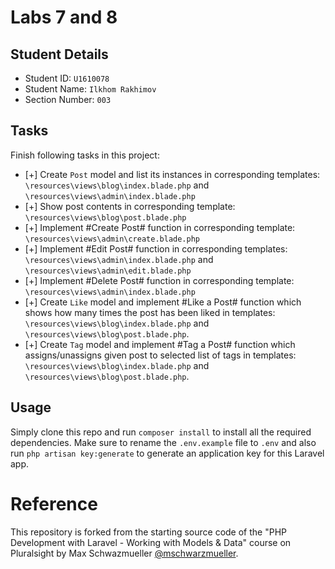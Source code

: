 # Labs 7 and 8

## Student Details

- Student ID: `U1610078`
- Student Name: `Ilkhom Rakhimov`
- Section Number: `003`

## Tasks
Finish following tasks in this project:

- [+] Create `Post` model and list its instances in corresponding templates: `\resources\views\blog\index.blade.php` and `\resources\views\admin\index.blade.php`
- [+] Show post contents in corresponding template: `\resources\views\blog\post.blade.php`
- [+] Implement #Create Post# function in corresponding template: `\resources\views\admin\create.blade.php`
- [+] Implement #Edit Post# function in corresponding templates: `\resources\views\admin\index.blade.php` and `\resources\views\admin\edit.blade.php`
- [+] Implement #Delete Post# function in corresponding template: `\resources\views\admin\index.blade.php`
- [+] Create `Like` model and implement #Like a Post# function which shows how many times the post has been liked in templates: `\resources\views\blog\index.blade.php` and `\resources\views\blog\post.blade.php`.
- [+] Create `Tag` model and implement #Tag a Post# function which assigns/unassigns given post to selected list of tags in templates: `\resources\views\blog\index.blade.php` and `\resources\views\blog\post.blade.php`.

## Usage
Simply clone this repo and run `composer install` to install all the required dependencies. Make sure to rename the `.env.example` file to `.env` and also run `php artisan key:generate` to generate an application key for this Laravel app.

# Reference
This repository is forked from the starting source code of the "PHP Development with Laravel - Working with Models & Data" course on Pluralsight by Max Schwazmueller [@mschwarzmueller](https://github.com/mschwarzmueller/pluralsight-laravel-getting-started).

